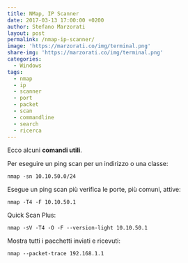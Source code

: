 ```yaml
---
title: NMap, IP Scanner
date: 2017-03-13 17:00:00 +0200
author: Stefano Marzorati
layout: post
permalink: /nmap-ip-scanner/
image: 'https://marzorati.co/img/terminal.png'
share-img: 'https://marzorati.co/img/terminal.png'
categories:
  - Windows
tags:
  - nmap
  - ip
  - scanner
  - port
  - packet
  - scan
  - commandline
  - search
  - ricerca
---
```

Ecco alcuni **comandi utili**.   

Per eseguire un ping scan per un indirizzo o una classe:   

<code>nmap -sn 10.10.50.0/24</code>

Esegue un ping scan più verifica le porte, più comuni, attive:   

<code>nmap -T4 -F 10.10.50.1</code>

Quick Scan Plus:   

<code>nmap -sV -T4 -O -F --version-light 10.10.50.1</code>

Mostra tutti i pacchetti inviati e ricevuti:   

<code>nmap --packet-trace 192.168.1.1</code>